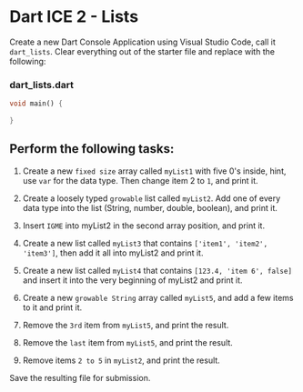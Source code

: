 # Dart ICE 2 - Lists

Create a new Dart Console Application using Visual Studio Code, call it `dart_lists`. Clear everything out of the starter file and replace with the following:

### dart_lists.dart
```dart
void main() {
    
}
```

## Perform the following tasks: ##

1. Create a new `fixed size` array called `myList1` with five 0's inside, hint, use `var` for the data type. Then change item 2 to `1`, and print it.

1. Create a loosely typed `growable` list called `myList2`. Add one of every data type into the list (String, number, double, boolean), and print it.

1. Insert `IGME` into myList2 in the second array position, and print it.

1. Create a new list called `myList3` that contains `['item1', 'item2', 'item3']`, then add it all into myList2 and print it.

1. Create a new list called `myList4` that contains `[123.4, 'item 6', false]` and insert it into the very beginning of myList2 and print it.

1. Create a new `growable String` array called `myList5`, and add a few items to it and print it.

1. Remove the `3rd` item from `myList5`, and print the result.

1. Remove the `last` item from `myList5`, and print the result.

1. Remove items `2 to 5` in `myList2`, and print the result.

Save the resulting file for submission.